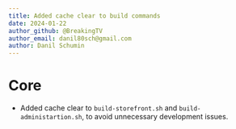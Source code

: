 ```yaml
---
title: Added cache clear to build commands
date: 2024-01-22
author_github: @BreakingTV
author_email: danil80sch@gmail.com
author: Danil Schumin
---
```

# Core
* Added cache clear to `build-storefront.sh` and `build-administartion.sh`, to avoid unnecessary development issues.
